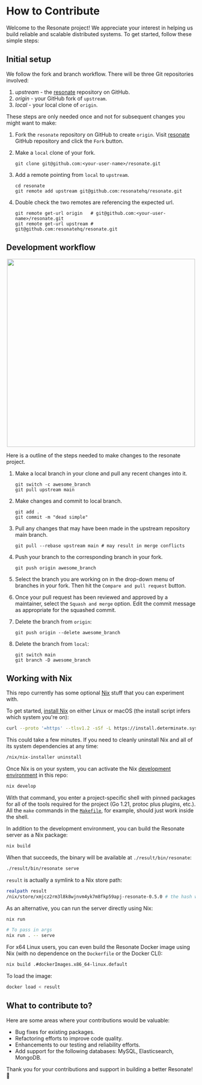 # How to Contribute

Welcome to the Resonate project! We appreciate your interest in helping us build reliable 
and scalable distributed systems. To get started, follow these simple steps:

## Initial setup

We follow the fork and branch workflow. There will be three Git repositories involved:

1.  *upstream* - the [resonate](https://github.com/resonatehq/resonate) repository on GitHub.
2.  *origin* - your GitHub fork of `upstream`. 
3.  *local* - your local clone of `origin`. 

These steps are only needed once and not for subsequent changes you might want to make:

1. Fork the `resonate` repository on GitHub to create `origin`.
   Visit [resonate](https://github.com/resonatehq/resonate) GitHub repository and click the `Fork` button.

2. Make a `local` clone of your fork.

    ```shell
    git clone git@github.com:<your-user-name>/resonate.git
    ```

3. Add a remote pointing from `local` to `upstream`.

    ```shell
    cd resonate
    git remote add upstream git@github.com:resonatehq/resonate.git
    ```
4. Double check the two remotes are referencing the expected url.

    ```shell
    git remote get-url origin   # git@github.com:<your-user-name>/resonate.git
    git remote get-url upstream # git@github.com:resonatehq/resonate.git
    ```

## Development workflow

<p align="center">
    <img height="500"src="./docs/img/contributing.jpg">
</p>

Here is a outline of the steps needed to make changes to the resonate
project.


1. Make a local branch in your clone and pull any recent changes into it.

   ```shell
   git switch -c awesome_branch  
   git pull upstream main
   ```

2. Make changes and commit to local branch.

   ```shell
   git add .
   git commit -m "dead simple"
   ```

3. Pull any changes that may have been made in the upstream repository
   main branch.

   ```shell
   git pull --rebase upstream main # may result in merge conflicts
   ```

4. Push your branch to the corresponding branch in your fork.

   ```shell
   git push origin awesome_branch
   ```

5. Select the branch you are working on in the drop-down menu of branches in
   your fork. Then hit the `Compare and pull request` button.

6. Once your pull request has been reviewed and approved by a maintainer, select 
   the `Squash and merge` option. Edit the commit message as appropriate for the 
   squashed commit.

7. Delete the branch from `origin`:

    ```
    git push origin --delete awesome_branch
    ```

8. Delete the branch from `local`:

    ```
    git switch main
    git branch -D awesome_branch
    ```

## Working with Nix

This repo currently has some optional [Nix] stuff that you can experiment with.

To get started, [install Nix][nix-install] on either Linux or macOS (the install script infers which system you're on):

```bash
curl --proto '=https' --tlsv1.2 -sSf -L https://install.determinate.systems/nix | sh -s -- install
```

This could take a few minutes.
If you need to cleanly uninstall Nix and all of its system dependencies at any time:

```bash
/nix/nix-installer uninstall
```

Once Nix is on your system, you can activate the Nix [development environment][dev-env] in this repo:

```bash
nix develop
```

With that command, you enter a project-specific shell with pinned packages for all of the tools required for the project (Go 1.21, protoc plus plugins, etc.).
All the `make` commands in the [`Makefile`](./Makefile), for example, should just work inside the shell.

In addition to the development environment, you can build the Resonate server as a Nix package:

```bash
nix build
```

When that succeeds, the binary will be available at `./result/bin/resonate`:

```bash
./result/bin/resonate serve
```

`result` is actually a symlink to a Nix store path:

```bash
realpath result
/nix/store/xmjcz2rm3l8k8wjnvm4yk7m8fkp59apj-resonate-0.5.0 # the hash will differ on your system
```

As an alternative, you can run the server directly using Nix:

```bash
nix run

# To pass in args
nix run . -- serve
```

For x64 Linux users, you can even build the Resonate Docker image using Nix (with no dependence on the `Dockerfile` or the Docker CLI):

```bash
nix build .#dockerImages.x86_64-linux.default
```

To load the image:

```bash
docker load < result
```

## What to contribute to?

Here are some areas where your contributions would be valuable:

* Bug fixes for existing packages.
* Refactoring efforts to improve code quality.
* Enhancements to our testing and reliability efforts.
* Add support for the following databases: MySQL, Elasticsearch, MongoDB.

Thank you for your contributions and support in building a better Resonate! 🚀

[dev-env]: https://zero-to-nix.com/concepts/dev-env
[direnv]: https://direnv.net
[direnv-install]: https://direnv.net/docs/installation.html
[nix]: https://nixos.org
[nix-install]: https://zero-to-nix.com/start/install
